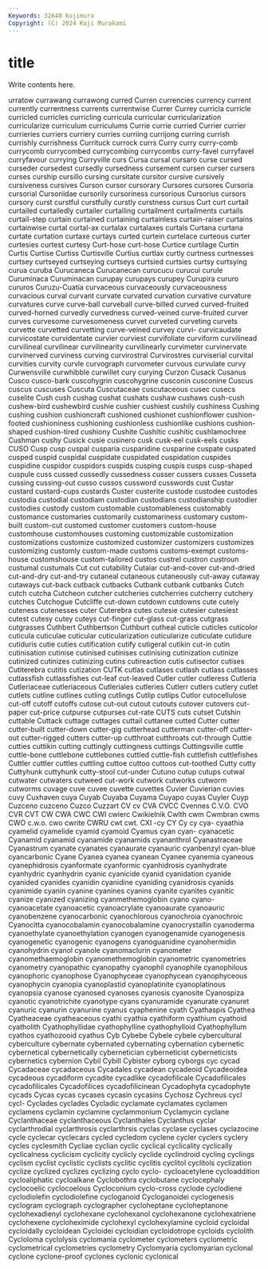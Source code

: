 ```yaml
---
Keywords: 32640 kojimura
Copyright: (C) 2024 Koji Murakami
---
```


# title

Write contents here.



urratow
currawang currawong curred Curren currencies currency current currently currentness currents
currentwise Currer Currey curricla curricle curricled curricles curricling curricula curricular
curricularization curricularize curriculum curriculums Currie currie curried Currier currier currieries
curriers curriery curries curriing currijong curring currish currishly currishness Currituck
currock currs Curry curry curry-comb currycomb currycombed currycombing currycombs curry-favel
curryfavel curryfavour currying Curryville curs Cursa cursal cursaro curse cursed
curseder cursedest cursedly cursedness cursement cursen curser cursers curses curship
cursillo cursing cursitate cursitor cursive cursively cursiveness cursives Curson cursor
cursorary Cursores cursores Cursoria cursorial Cursoriidae cursorily cursoriness cursorious Cursorius
cursors cursory curst curstful curstfully curstly curstness cursus Curt curt
curtail curtailed curtailedly curtailer curtailing curtailment curtailments curtails curtail-step curtain
curtained curtaining curtainless curtain-raiser curtains curtainwise curtal curtal-ax curtalax curtalaxes
curtals Curtana curtana curtate curtation curtaxe curtays curted curtein curtelace
curteous curter curtesies curtest curtesy Curt-hose curt-hose Curtice curtilage Curtin
Curtis Curtise Curtiss Curtisville Curtius curtlax curtly curtness curtnesses curtsey
curtseyed curtseying curtseys curtsied curtsies curtsy curtsying curua curuba Curucaneca
Curucanecan curucucu curucui curule Curuminaca Curuminacan curupay curupays curupey Curupira
cururo cururos Curuzu-Cuatia curvaceous curvaceously curvaceousness curvacious curval curvant curvate
curvated curvation curvative curvature curvatures curve curve-ball curveball curve-billed curved
curved-fruited curved-horned curvedly curvedness curved-veined curve-fruited curver curves curvesome curvesomeness
curvet curveted curveting curvets curvette curvetted curvetting curve-veined curvey curvi-
curvicaudate curvicostate curvidentate curvier curviest curvifoliate curviform curvilinead curvilineal curvilinear
curvilinearity curvilinearly curvimeter curvinervate curvinerved curviness curving curvirostral Curvirostres curviserial
curvital curvities curvity curvle curvograph curvometer curvous curvulate curvy Curwensville
curwhibble curwillet cury curying Curzon Cusack Cusanus Cusco cusco-bark cuscohygrin
cuscohygrine cusconin cusconine Cuscus cuscus cuscuses Cuscuta Cuscutaceae cuscutaceous cusec
cusecs cuselite Cush cush cushag cushat cushats cushaw cushaws cush-cush
cushew-bird cushewbird cushie cushier cushiest cushily cushiness Cushing cushing cushion
cushioncraft cushioned cushionet cushionflower cushion-footed cushioniness cushioning cushionless cushionlike cushions
cushion-shaped cushion-tired cushiony Cushite Cushitic cushitic cushlamochree Cushman cushy Cusick
cusie cusinero cusk cusk-eel cusk-eels cusks CUSO Cusp cusp cuspal
cusparia cusparidine cusparine cuspate cuspated cusped cuspid cuspidal cuspidate cuspidated
cuspidation cuspides cuspidine cuspidor cuspidors cuspids cusping cuspis cusps cusp-shaped
cuspule cuss cussed cussedly cussedness cusser cussers cusses Cusseta cussing
cussing-out cusso cussos cussword cusswords cust Custar custard custard-cups custards
Custer custerite custode custodee custodes custodia custodial custodiam custodian custodians
custodianship custodier custodies custody custom customable customableness customably customance customaries
customarily customariness customary custom-built custom-cut customed customer customers custom-house customhouse
customhouses customing customizable customization customizations customize customized customizer customizers customizes
customizing customly custom-made customs customs-exempt customs-house customshouse custom-tailored custos custrel
custron custroun custumal custumals Cut cut cutability Cutaiar cut-and-cover cut-and-dried
cut-and-dry cut-and-try cutaneal cutaneous cutaneously cut-away cutaway cutaways cut-back cutback
cutbacks Cutbank cutbank cutbanks Cutch cutch cutcha Cutcheon cutcher cutcheries
cutcherries cutcherry cutchery cutches Cutchogue Cutcliffe cut-down cutdown cutdowns cute
cutely cuteness cutenesses cuter Cuterebra cutes cutesie cutesier cutesiest cutest
cutesy cutey cuteys cut-finger cut-glass cut-grass cutgrass cutgrasses Cuthbert Cuthbertson
Cuthburt cutheal cuticle cuticles cuticolor cuticula cuticulae cuticular cuticularization cuticularize
cuticulate cutidure cutiduris cutie cuties cutification cutify cutigeral cutikin cut-in
cutin cutinisation cutinise cutinised cutinises cutinising cutinization cutinize cutinized cutinizes
cutinizing cutins cutireaction cutis cutisector cutises Cutiterebra cutitis cutization CUTK
cutlas cutlases cutlash cutlass cutlasses cutlassfish cutlassfishes cut-leaf cut-leaved Cutler
cutler cutleress Cutleria Cutleriaceae cutleriaceous Cutleriales cutleries Cutlerr cutlers cutlery
cutlet cutlets cutline cutlines cutling cutlings Cutlip cutlips Cutlor cutocellulose
cut-off cutoff cutoffs cutose cut-out cutout cutouts cutover cutovers cut-paper
cut-price cutpurse cutpurses cut-rate CUTS cuts cutset Cutshin cuttable Cuttack
cuttage cuttages cuttail cuttanee cutted Cutter cutter cutter-built cutter-down cutter-gig
cutterhead cutterman cutter-off cutter-out cutter-rigged cutters cutter-up cutthroat cutthroats cut-through
Cuttie cutties cuttikin cutting cuttingly cuttingness cuttings Cuttingsville cuttle cuttle-bone
cuttlebone cuttlebones cuttled cuttle-fish cuttlefish cuttlefishes Cuttler cuttler cuttles cuttling
cuttoe cuttoo cuttoos cut-toothed Cutty cutty Cuttyhunk cuttyhunk cutty-stool cut-under
Cutuno cutup cutups cutwal cutwater cutwaters cutweed cut-work cutwork cutworks
cutworm cutworms cuvage cuve cuvee cuvette cuvettes Cuvier Cuvierian cuvies
cuvy Cuxhaven cuya Cuyab Cuyaba Cuyama Cuyapo cuyas Cuyler Cuyp
Cuzceno cuzceno Cuzco Cuzzart CV cv CVA CVCC Cvennes C.V.O.
CVO CVR CVT CW CWA CWC CWI cwierc Cwikielnik Cwlth
cwm Cwmbran cwms CWO c.w.o. cwo cwrite CWRU cwt cwt.
CXI -cy CY Cy cy cya- cyaathia cyamelid cyamelide cyamid
cyamoid Cyamus cyan cyan- cyanacetic Cyanamid cyanamid cyanamide cyanamids cyananthrol
Cyanastraceae Cyanastrum cyanate cyanates cyanaurate cyanauric cyanbenzyl cyan-blue cyancarbonic Cyane
Cyanea cyanea cyanean Cyanee cyanemia cyaneous cyanephidrosis cyanformate cyanformic cyanhidrosis
cyanhydrate cyanhydric cyanhydrin cyanic cyanicide cyanid cyanidation cyanide cyanided cyanides
cyanidin cyanidine cyaniding cyanidrosis cyanids cyanimide cyanin cyanine cyanines cyanins
cyanite cyanites cyanitic cyanize cyanized cyanizing cyanmethemoglobin cyano cyano- cyanoacetate
cyanoacetic cyanoacrylate cyanoaurate cyanoauric cyanobenzene cyanocarbonic cyanochlorous cyanochroia cyanochroic Cyanocitta
cyanocobalamin cyanocobalamine cyanocrystallin cyanoderma cyanoethylate cyanoethylation cyanogen cyanogenamide cyanogenesis cyanogenetic
cyanogenic cyanogens cyanoguanidine cyanohermidin cyanohydrin cyanol cyanole cyanomaclurin cyanometer cyanomethaemoglobin
cyanomethemoglobin cyanometric cyanometries cyanometry cyanopathic cyanopathy cyanophil cyanophile cyanophilous cyanophoric
cyanophose Cyanophyceae cyanophycean cyanophyceous cyanophycin cyanopia cyanoplastid cyanoplatinite cyanoplatinous cyanopsia
cyanose cyanosed cyanoses cyanosis cyanosite Cyanospiza cyanotic cyanotrichite cyanotype cyans
cyanuramide cyanurate cyanuret cyanuric cyanurin cyanurine cyanus cyaphenine cyath Cyathaspis
Cyathea Cyatheaceae cyatheaceous cyathi cyathia cyathiform cyathium cyathoid cyatholith Cyathophyllidae
cyathophylline cyathophylloid Cyathophyllum cyathos cyathozooid cyathus Cyb Cybebe Cybele cybele
cybercultural cyberculture cybernate cybernated cybernating cybernation cybernetic cybernetical cybernetically cybernetician
cyberneticist cyberneticists cybernetics cybernion Cybil Cybill Cybister cyborg cyborgs cyc
cycad Cycadaceae cycadaceous Cycadales cycadean cycadeoid Cycadeoidea cycadeous cycadiform cycadite
cycadlike cycadofilicale Cycadofilicales cycadofilicales Cycadofilices cycadofilicinean Cycadophyta cycadophyte cycads Cycas
cycas cycases cycasin cycasins Cychosz Cychreus cycl cycl- Cyclades cyclades
Cycladic cyclamate cyclamates cyclamen cyclamens cyclamin cyclamine cyclammonium Cyclamycin cyclane
Cyclanthaceae cyclanthaceous Cyclanthales Cyclanthus cyclar cyclarthrodial cyclarthrosis cyclarthrsis cyclas cyclase
cyclases cyclazocine cycle cyclecar cyclecars cycled cycledom cyclene cycler cyclers
cyclery cycles cyclesmith Cycliae cyclian cyclic cyclical cyclicality cyclically cyclicalness
cyclicism cyclicity cyclicly cyclide cyclindroid cycling cyclings cyclism cyclist cyclistic
cyclists cyclitic cyclitis cyclitol cyclitols cyclization cyclize cyclized cyclizes cyclizing
cyclo cyclo- cycloacetylene cycloaddition cycloaliphatic cycloalkane Cyclobothra cyclobutane cyclocephaly cyclocoelic
cyclocoelous Cycloconium cyclo-cross cyclode cyclodiene cyclodiolefin cyclodiolefine cycloganoid Cycloganoidei cyclogenesis
cyclogram cyclograph cyclographer cycloheptane cycloheptanone cyclohexadienyl cyclohexane cyclohexanol cyclohexanone cyclohexatriene
cyclohexene cycloheximide cyclohexyl cyclohexylamine cycloid cycloidal cycloidally cycloidean Cycloidei cycloidian
cycloidotrope cycloids cyclolith Cycloloma cyclolysis cyclomania cyclometer cyclometers cyclometric cyclometrical
cyclometries cyclometry Cyclomyaria cyclomyarian cyclonal cyclone cyclone-proof cyclones cyclonic cyclonical

